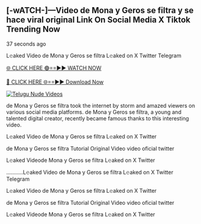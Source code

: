 ## [-wATCH-]—Video de Mona y Geros se filtra y se hace viral original Link On Social Media X Tiktok Trending Now


37 seconds ago

L𝚎aked Video de Mona y Geros se filtra L𝚎aked on X Twitter Telegram

[🌐 CLICK HERE 🟢==►► WATCH NOW](https://azvirallink.blogspot.com/2025/01/viral-video-new-year-2025.html)

[🔴 CLICK HERE 🌐==►► Download Now](https://azvirallink.blogspot.com/2025/01/viral-video-new-year-2025.html)

[![Telugu Nude Videos](https://i.imgur.com/6ooyjBv.gif)](https://azvirallink.blogspot.com/2025/01/viral-video-new-year-2025.html)

de Mona y Geros se filtra took the internet by storm and amazed viewers on various social media platforms. de Mona y Geros se filtra, a young and talented digital creator, recently became famous thanks to this interesting video.

L𝚎aked Video de Mona y Geros se filtra L𝚎aked on X Twitter

de Mona y Geros se filtra Tutorial Original Video video oficial twitter

L𝚎aked Videode Mona y Geros se filtra L𝚎aked on X Twitter

...........L𝚎aked Video de Mona y Geros se filtra L𝚎aked on X Twitter Telegram

L𝚎aked Video de Mona y Geros se filtra L𝚎aked on X Twitter

de Mona y Geros se filtra Tutorial Original Video video oficial twitter

L𝚎aked Videode Mona y Geros se filtra L𝚎aked on X Twitter